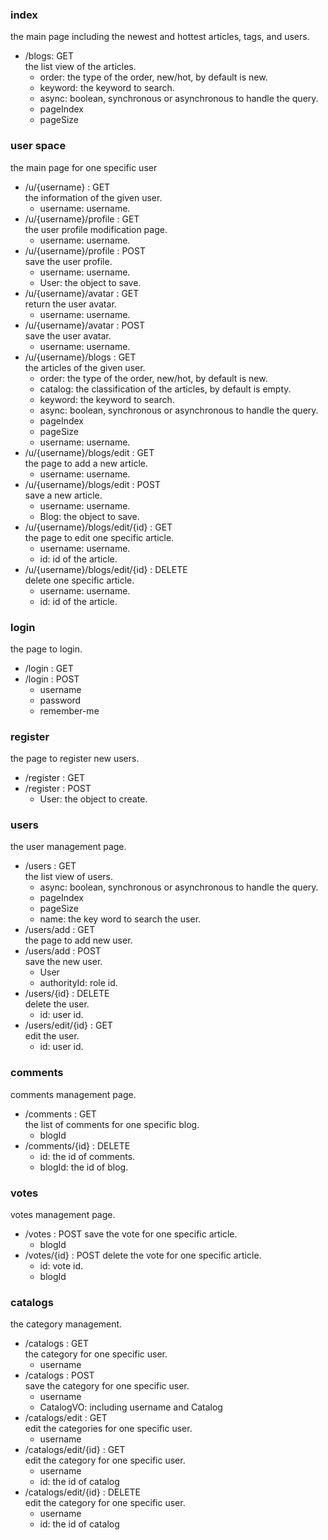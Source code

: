 ### index
the main page including the newest and hottest articles, tags, and users.
* /blogs: GET  
    the list view of the articles.
    * order: the type of the order, new/hot, by default is new.
    * keyword: the keyword to search.
    * async: boolean, synchronous or asynchronous to handle the query.
    * pageIndex
    * pageSize
    
### user space
the main page for one specific user
* /u/{username} : GET  
    the information of the given user.
    * username: username.
* /u/{username}/profile : GET  
    the user profile modification page.
    * username: username.
* /u/{username}/profile : POST  
    save the user profile.
    * username: username.   
    * User: the object to save.
* /u/{username}/avatar : GET  
    return the user avatar.
    * username: username.
* /u/{username}/avatar : POST  
    save the user avatar.
    * username: username.  
* /u/{username}/blogs : GET  
    the articles of the given user.
    * order: the type of the order, new/hot, by default is new.
    * catalog: the classification of the articles, by default is empty.
    * keyword: the keyword to search.
    * async: boolean, synchronous or asynchronous to handle the query.
    * pageIndex
    * pageSize
    * username: username.
* /u/{username}/blogs/edit : GET    
    the page to add a new article.
    * username: username.
* /u/{username}/blogs/edit : POST    
    save a new article.
    * username: username.
    * Blog: the object to save.    
* /u/{username}/blogs/edit/{id} : GET    
    the page to edit one specific article.
    * username: username. 
    * id: id of the article.    
* /u/{username}/blogs/edit/{id} : DELETE    
    delete one specific article.
    * username: username. 
    * id: id of the article.    
    
### login
the page to login.   
* /login : GET 
* /login : POST
    * username
    * password
    * remember-me
    
### register
the page to register new users.
* /register : GET
* /register : POST
    * User: the object to create.

### users
the user management page.
* /users : GET  
the list view of users.
    * async: boolean, synchronous or asynchronous to handle the query.
    * pageIndex
    * pageSize
    * name: the key word to search the user.    
* /users/add : GET  
the page to add new user.
* /users/add : POST  
save the new user.
    * User
    * authorityId: role id.
* /users/{id} : DELETE  
delete the user.
    * id: user id.
* /users/edit/{id} : GET  
edit the user.
    * id: user id.   

### comments
comments management page.
* /comments : GET  
the list of comments for one specific blog.
    * blogId
* /comments/{id} : DELETE
    * id: the id of comments.
    * blogId: the id of blog.

### votes
votes management page.
* /votes : POST
    save the vote for one specific article.
    * blogId
* /votes/{id} : POST
    delete the vote for one specific article.
    * id: vote id.
    * blogId 

### catalogs
the category management.
* /catalogs : GET  
    the category for one specific user.
    * username
* /catalogs : POST  
    save the category for one specific user.
    * username    
    * CatalogVO: including username and Catalog
* /catalogs/edit : GET  
    edit the categories for one specific user.
    * username
* /catalogs/edit/{id} : GET  
    edit the category for one specific user.
    * username
    * id: the id of catalog
* /catalogs/edit/{id} : DELETE  
    edit the category for one specific user.
    * username
    * id: the id of catalog




























